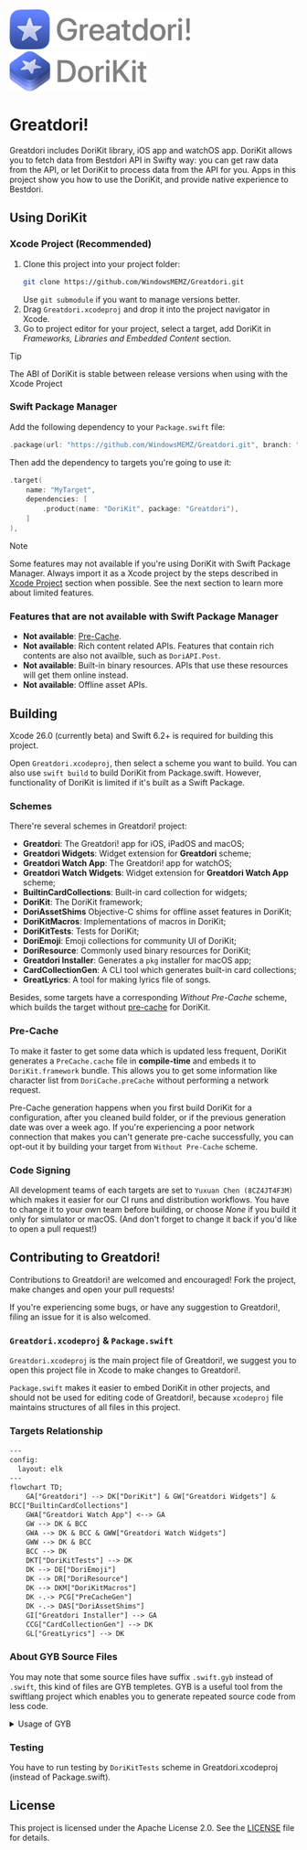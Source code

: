 <picture>
  <source media="(prefers-color-scheme: dark)" srcset="Artwork/IconWithText~dark.png">
  <img src="Artwork/IconWithText.png" alt="DoriKit logo" height="70">
</picture>
<br />
<picture>
  <source media="(prefers-color-scheme: dark)" srcset="Artwork/DoriKitIconWithText~dark.png">
  <img src="Artwork/DoriKitIconWithText.png" alt="DoriKit logo" height="70">
</picture>

# Greatdori!

Greatdori includes DoriKit library, iOS app and watchOS app.
DoriKit allows you to fetch data from Bestdori API in Swifty way:
you can get raw data from the API,
or let DoriKit to process data from the API for you.
Apps in this project show you how to use the DoriKit,
and provide native experience to Bestdori.

## Using DoriKit
### Xcode Project (Recommended)
1. Clone this project into your project folder:
    ```sh
    git clone https://github.com/WindowsMEMZ/Greatdori.git
    ```
    Use `git submodule` if you want to manage versions better.
2. Drag `Greatdori.xcodeproj` and drop it into the project navigator in Xcode.
3. Go to project editor for your project, select a target,
    add DoriKit in *Frameworks, Libraries and Embedded Content* section.
    
> [!TIP]
> The ABI of DoriKit is stable between release versions
> when using with the Xcode Project

### Swift Package Manager
Add the following dependency to your `Package.swift` file:

```swift
.package(url: "https://github.com/WindowsMEMZ/Greatdori.git", branch: "main"),
```

Then add the dependency to targets you're going to use it:

```swift
.target(
    name: "MyTarget", 
    dependencies: [
        .product(name: "DoriKit", package: "Greatdori"),
    ]
),
```

> [!NOTE]
> Some features may not available if you're using DoriKit
> with Swift Package Manager. Always import it as a Xcode project
> by the steps described in [Xcode Project](#xcode-project-recommended) section when possible.
> See the next section to learn more about limited features.

### Features that are not available with Swift Package Manager
- **Not available**: [Pre-Cache](#pre-cache).
- **Not available**: Rich content related APIs.
    Features that contain rich contents are also not availble,
    such as `DoriAPI.Post`.
- **Not available**: Built-in binary resources. APIs that use these resources
    will get them online instead.
- **Not available**: Offline asset APIs.

## Building
Xcode 26.0 (currently beta) and Swift 6.2+ is required for building this project.

Open `Greatdori.xcodeproj`, then select a scheme you want to build.
You can also use `swift build` to build DoriKit from Package.swift.
However, functionality of DoriKit is limited if it's built as a Swift Package.

### Schemes
There're several schemes in Greatdori! project:

- **Greatdori**: The Greatdori! app for iOS, iPadOS and macOS;
- **Greatdori Widgets**: Widget extension for **Greatdori** scheme;
- **Greatdori Watch App**: The Greatdori! app for watchOS;
- **Greatdori Watch Widgets**: Widget extension for **Greatdori Watch App** scheme;
- **BuiltinCardCollections**: Built-in card collection for widgets;
- **DoriKit**: The DoriKit framework;
- **DoriAssetShims** Objective-C shims for offline asset features in DoriKit;
- **DoriKitMacros**: Implementations of macros in DoriKit;
- **DoriKitTests**: Tests for DoriKit;
- **DoriEmoji**: Emoji collections for community UI of DoriKit;
- **DoriResource**: Commonly used binary resources for DoriKit;
- **Greatdori Installer**: Generates a `pkg` installer for macOS app;
- **CardCollectionGen**: A CLI tool which generates built-in card collections;
- **GreatLyrics**: A tool for making lyrics file of songs.

Besides, some targets have a corresponding *Without Pre-Cache* scheme,
which builds the target without [pre-cache](#pre-cache) for DoriKit.

### Pre-Cache
To make it faster to get some data which is updated less frequent,
DoriKit generates a `PreCache.cache` file in **compile-time**
and embeds it to `DoriKit.framework` bundle. This allows you to get some information
like character list from `DoriCache.preCache` without performing a network request.

Pre-Cache generation happens when you first build DoriKit for a configuration,
after you cleaned build folder, or if the previous generation date was over a week ago.
If you're experiencing a poor network connection
that makes you can't generate pre-cache successfully,
you can opt-out it by building your target from `Without Pre-Cache` scheme.

### Code Signing
All development teams of each targets are set to `Yuxuan Chen (8CZ4JT4F3M)`
which makes it easier for our CI runs and distribution workflows.
You have to change it to your own team before building,
or choose *None* if you build it only for simulator or macOS.
(And don't forget to change it back if you'd like to open a pull request!)

## Contributing to Greatdori!
Contributions to Greatdori! are welcomed and encouraged!
Fork the project, make changes and open your pull requests!

If you're experiencing some bugs, or have any suggestion to Greatdori!,
filing an issue for it is also welcomed.

### `Greatdori.xcodeproj` & `Package.swift`
`Greatdori.xcodeproj` is the main project file of Greatdori!,
we suggest you to open this project file in Xcode to make changes to Greatdori!.

`Package.swift` makes it easier to embed DoriKit in other projects,
and should not be used for editing code of Greatdori!,
because `xcodeproj` file maintains structures of all files in this project.

### Targets Relationship
```mermaid
---
config:
  layout: elk
---
flowchart TD;
    GA["Greatdori"] --> DK["DoriKit"] & GW["Greatdori Widgets"] & BCC["BuiltinCardCollections"]
    GWA["Greatdori Watch App"] <--> GA
    GW --> DK & BCC
    GWA --> DK & BCC & GWW["Greatdori Watch Widgets"]
    GWW --> DK & BCC
    BCC --> DK
    DKT["DoriKitTests"] --> DK
    DK --> DE["DoriEmoji"]
    DK --> DR["DoriResource"]
    DK --> DKM["DoriKitMacros"]
    DK -.-> PCG["PreCacheGen"]
    DK -.-> DAS["DoriAssetShims"]
    GI["Greatdori Installer"] --> GA
    CCG["CardCollectionGen"] --> DK
    GL["GreatLyrics"] --> DK
```

### About GYB Source Files
You may note that some source files have suffix `.swift.gyb` instead of `.swift`,
this kind of files are GYB templetes. GYB is a useful tool from the swiftlang project
which enables you to generate repeated source code from less code.

<details><summary>Usage of GYB</summary>

```

usage: gyb [-h] [-D NAME=VALUE] [-o TARGET] [--test] [--verbose-test] [--dump]
           [--line-directive LINE_DIRECTIVE]
           [file]

Generate Your Boilerplate!

positional arguments:
  file                  Path to GYB template file (defaults to stdin)

options:
  -h, --help            show this help message and exit
  -D NAME=VALUE         Bindings to be set in the template's execution context
  -o TARGET             Output file (defaults to stdout)
  --test                Run a self-test
  --verbose-test        Run a verbose self-test
  --dump                Dump the parsed template to stdout
  --line-directive LINE_DIRECTIVE
                        Line directive format string, which will be provided 2
                        substitutions, `%(line)d` and `%(file)s`. Example:
                        `#sourceLocation(file: "%(file)s", line: %(line)d)`
                        The default works automatically with the `line-
                        directive` tool, which see for more information.

    A GYB template consists of the following elements:

      - Literal text which is inserted directly into the output

      - %% or $$ in literal text, which insert literal '%' and '$'
        symbols respectively.

      - Substitutions of the form ${<python-expression>}.  The Python
        expression is converted to a string and the result is inserted
        into the output.

      - Python code delimited by %{...}%.  Typically used to inject
        definitions (functions, classes, variable bindings) into the
        evaluation context of the template.  Common indentation is
        stripped, so you can add as much indentation to the beginning
        of this code as you like

      - Lines beginning with optional whitespace followed by a single
        '%' and Python code.  %-lines allow you to nest other
        constructs inside them.  To close a level of nesting, use the
        "%end" construct.

      - Lines beginning with optional whitespace and followed by a
        single '%' and the token "end", which close open constructs in
        %-lines.

    Example template:

          - Hello -
        %{
             x = 42
             def succ(a):
                 return a+1
        }%

        I can assure you that ${x} < ${succ(x)}

        % if int(y) > 7:
        %    for i in range(3):
        y is greater than seven!
        %    end
        % else:
        y is less than or equal to seven
        % end

          - The End. -

    When run with "gyb -Dy=9", the output is

          - Hello -

        I can assure you that 42 < 43

        y is greater than seven!
        y is greater than seven!
        y is greater than seven!

          - The End. -

```

</details>

### Testing
You have to run testing by `DoriKitTests` scheme in Greatdori.xcodeproj (instead of Package.swift).

## License
This project is licensed under the Apache License 2.0. See the [LICENSE](LICENSE.txt) file for details.
